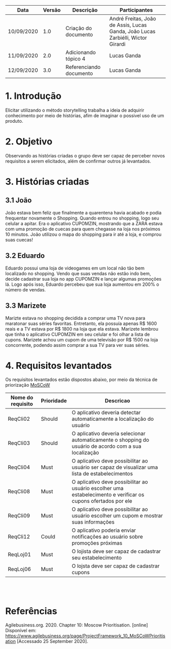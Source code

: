 | Data       | Versão | Descrição                                          | Participantes                                                                   |
| ---------- | ------------- | -------------------------------------------------- | ------------------------------------------------------------------------------- |
| 10/09/2020 | 1.0    | Criação do documento | André Freitas, João de Assis, Lucas Ganda, João Lucas Zarbiélli, Wictor Girardi |
| 11/09/2020 | 2.0    | Adicionando tópico 4      | Lucas Ganda |
| 12/09/2020 | 3.0    | Referenciando documento      | Lucas Ganda |

# 1. Introdução
Elicitar utilizando o método storytelling trabalha a ideia de adquirir conhecimento por meio de histórias, afim de imaginar o possivel uso de um produto.

# 2. Objetivo
Observando as histórias criadas o grupo deve ser capaz de perceber novos requisitos a serem elicitados, além de confirmar outros já levantados.

# 3. Histórias criadas

## 3.1 João
João estava bem feliz que finalmente a quarentena havia acabado e podia frequentar novamente o Shopping. Quando entrou no shopping, logo seu celular a apitar. Era o aplicativo CUPOMZIN, mostrando que a ZARA estava com uma promoção de cuecas para quem chegasse na loja nos próximos 10 minutos.
João utilizou o mapa do shopping para ir até a loja, e comprou suas cuecas!

## 3.2 Eduardo
Eduardo possui uma loja de videogames em um local não tão bem localizado no shopping. Vendo que suas vendas não estão indo bem, decide cadastrar sua loja no app CUPOMZIN e lançar algumas promoções lá.
Logo após isso, Eduardo percebeu que sua loja aumentou em 200% o número de vendas. 

## 3.3 Marizete
Marizte estava no shopping decidida a comprar uma TV nova para maratonar suas séries favoritas. Entretanto, ela possuía apenas R$ 1600 reais e a TV estava por R$ 1800 na loja que ela estava. Marizete lembrou que tinha o aplicativo CUPOMZIN em seu celular e foi olhar a lista de cupons. Marizete achou um cupom de uma televisão por R$ 1500 na loja concorrente, podendo assim comprar a sua TV para ver suas séries.


# 4. Requisitos levantados

Os requisitos levantados estão dispostos abaixo, por meio da técnica de priorização [MoSCoW](MoSCoW.md)


| Nome do requisito | Prioridade    | Descricao    |
|----| ----- |----- |
| ReqCli02          |  Should   | O aplicativo deveria detectar automaticamente a localização do usuário  |      
| ReqCli03          |  Should   | O aplicativo deveria selecionar automaticamente o shopping do usuário de acordo com a sua localização  |        
| ReqCli04          |  Must   | O aplicativo deve possibilitar ao usuário ser capaz de visualizar uma lista de estabelecimentos   |             
| ReqCli08          |  Must   | O aplicativo deve possibilitar ao usuário escolher uma estabelecimento e verificar os cupons ofertados por ele |
| ReqCli09          |   Must  | O aplicativo deve possibilitar ao usuário escolher um cupom e mostrar suas informações      |                   
| ReqCli12          |  Could   | O aplicativo poderia enviar notificações ao usuário sobre promoções próximas  |
| ReqLoj01          | Must    | O lojista deve ser capaz de cadastrar seu estabelecimento |     
| ReqLoj06          | Must    | O lojsta deve ser capaz de cadastrar cupons  |                  



<br/>
<br/>

# Referências
Agilebusiness.org. 2020. Chapter 10: Moscow Prioritisation. [online] Disponível em: <https://www.agilebusiness.org/page/ProjectFramework_10_MoSCoWPrioritisation> [Accessado 25 September 2020].